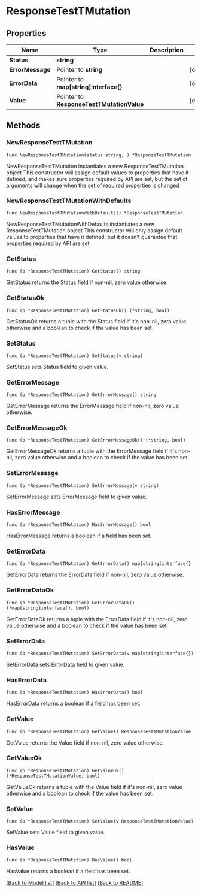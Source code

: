 # ResponseTestTMutation

## Properties

Name | Type | Description | Notes
------------ | ------------- | ------------- | -------------
**Status** | **string** |  | 
**ErrorMessage** | Pointer to **string** |  | [optional] 
**ErrorData** | Pointer to **map[string]interface{}** |  | [optional] 
**Value** | Pointer to [**ResponseTestTMutationValue**](ResponseTestTMutationValue.md) |  | [optional] 

## Methods

### NewResponseTestTMutation

`func NewResponseTestTMutation(status string, ) *ResponseTestTMutation`

NewResponseTestTMutation instantiates a new ResponseTestTMutation object
This constructor will assign default values to properties that have it defined,
and makes sure properties required by API are set, but the set of arguments
will change when the set of required properties is changed

### NewResponseTestTMutationWithDefaults

`func NewResponseTestTMutationWithDefaults() *ResponseTestTMutation`

NewResponseTestTMutationWithDefaults instantiates a new ResponseTestTMutation object
This constructor will only assign default values to properties that have it defined,
but it doesn't guarantee that properties required by API are set

### GetStatus

`func (o *ResponseTestTMutation) GetStatus() string`

GetStatus returns the Status field if non-nil, zero value otherwise.

### GetStatusOk

`func (o *ResponseTestTMutation) GetStatusOk() (*string, bool)`

GetStatusOk returns a tuple with the Status field if it's non-nil, zero value otherwise
and a boolean to check if the value has been set.

### SetStatus

`func (o *ResponseTestTMutation) SetStatus(v string)`

SetStatus sets Status field to given value.


### GetErrorMessage

`func (o *ResponseTestTMutation) GetErrorMessage() string`

GetErrorMessage returns the ErrorMessage field if non-nil, zero value otherwise.

### GetErrorMessageOk

`func (o *ResponseTestTMutation) GetErrorMessageOk() (*string, bool)`

GetErrorMessageOk returns a tuple with the ErrorMessage field if it's non-nil, zero value otherwise
and a boolean to check if the value has been set.

### SetErrorMessage

`func (o *ResponseTestTMutation) SetErrorMessage(v string)`

SetErrorMessage sets ErrorMessage field to given value.

### HasErrorMessage

`func (o *ResponseTestTMutation) HasErrorMessage() bool`

HasErrorMessage returns a boolean if a field has been set.

### GetErrorData

`func (o *ResponseTestTMutation) GetErrorData() map[string]interface{}`

GetErrorData returns the ErrorData field if non-nil, zero value otherwise.

### GetErrorDataOk

`func (o *ResponseTestTMutation) GetErrorDataOk() (*map[string]interface{}, bool)`

GetErrorDataOk returns a tuple with the ErrorData field if it's non-nil, zero value otherwise
and a boolean to check if the value has been set.

### SetErrorData

`func (o *ResponseTestTMutation) SetErrorData(v map[string]interface{})`

SetErrorData sets ErrorData field to given value.

### HasErrorData

`func (o *ResponseTestTMutation) HasErrorData() bool`

HasErrorData returns a boolean if a field has been set.

### GetValue

`func (o *ResponseTestTMutation) GetValue() ResponseTestTMutationValue`

GetValue returns the Value field if non-nil, zero value otherwise.

### GetValueOk

`func (o *ResponseTestTMutation) GetValueOk() (*ResponseTestTMutationValue, bool)`

GetValueOk returns a tuple with the Value field if it's non-nil, zero value otherwise
and a boolean to check if the value has been set.

### SetValue

`func (o *ResponseTestTMutation) SetValue(v ResponseTestTMutationValue)`

SetValue sets Value field to given value.

### HasValue

`func (o *ResponseTestTMutation) HasValue() bool`

HasValue returns a boolean if a field has been set.


[[Back to Model list]](../README.md#documentation-for-models) [[Back to API list]](../README.md#documentation-for-api-endpoints) [[Back to README]](../README.md)


